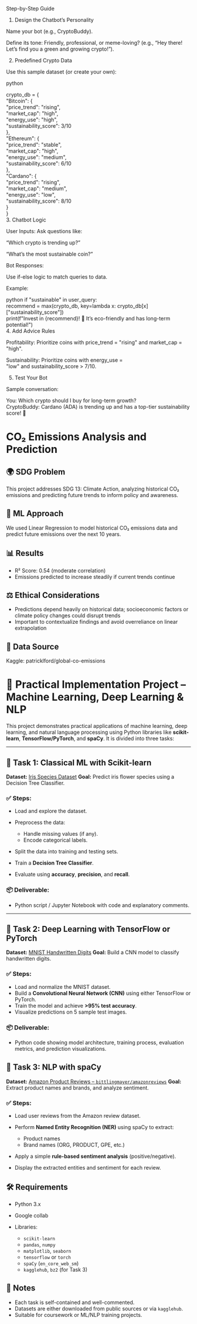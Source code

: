 Step-by-Step Guide
1. Design the Chatbot’s Personality

Name your bot (e.g., CryptoBuddy).

Define its tone: Friendly, professional, or meme-loving? (e.g., “Hey there! Let’s find you a green and growing crypto!”).

2. Predefined Crypto Data

Use this sample dataset (or create your own):

python

crypto_db = {  
    "Bitcoin": {  
        "price_trend": "rising",  
        "market_cap": "high",  
        "energy_use": "high",  
        "sustainability_score": 3/10  
    },  
    "Ethereum": {  
        "price_trend": "stable",  
        "market_cap": "high",  
        "energy_use": "medium",  
        "sustainability_score": 6/10  
    },  
    "Cardano": {  
        "price_trend": "rising",  
        "market_cap": "medium",  
        "energy_use": "low",  
        "sustainability_score": 8/10  
    }  
}  
3. Chatbot Logic

User Inputs: Ask questions like:

“Which crypto is trending up?”

“What’s the most sustainable coin?”

Bot Responses:

Use if-else logic to match queries to data.

Example:

python
if "sustainable" in user_query:  
    recommend = max(crypto_db, key=lambda x: crypto_db[x]["sustainability_score"])  
    print(f"Invest in {recommend}! 🌱 It’s eco-friendly and has long-term potential!")  
4. Add Advice Rules

Profitability: Prioritize coins with price_trend = "rising" and market_cap = "high".

Sustainability: Prioritize coins with energy_use = "low" and sustainability_score > 7/10.

5. Test Your Bot

Sample conversation:


You: Which crypto should I buy for long-term growth?  
CryptoBuddy: Cardano (ADA) is trending up and has a top-tier sustainability score! 🚀 

# CO₂ Emissions Analysis and Prediction

## 🌍 SDG Problem
This project addresses SDG 13: Climate Action, analyzing historical CO₂ emissions and predicting future trends to inform policy and awareness.

## 🤖 ML Approach
We used Linear Regression to model historical CO₂ emissions data and predict future emissions over the next 10 years.

## 📊 Results
- R² Score: 0.54 (moderate correlation)
- Emissions predicted to increase steadily if current trends continue

## ⚖️ Ethical Considerations
- Predictions depend heavily on historical data; socioeconomic factors or climate policy changes could disrupt trends
- Important to contextualize findings and avoid overreliance on linear extrapolation

## 📁 Data Source
Kaggle: patricklford/global-co-emissions


# 📘 Practical Implementation Project – Machine Learning, Deep Learning & NLP

This project demonstrates practical applications of machine learning, deep learning, and natural language processing using Python libraries like **scikit-learn**, **TensorFlow/PyTorch**, and **spaCy**. It is divided into three tasks:

---

## 🔹 Task 1: Classical ML with Scikit-learn

**Dataset:** [Iris Species Dataset](https://archive.ics.uci.edu/ml/datasets/iris)
**Goal:** Predict iris flower species using a Decision Tree Classifier.

### ✅ Steps:

* Load and explore the dataset.
* Preprocess the data:

  * Handle missing values (if any).
  * Encode categorical labels.
* Split the data into training and testing sets.
* Train a **Decision Tree Classifier**.
* Evaluate using **accuracy**, **precision**, and **recall**.

### 📦 Deliverable:

* Python script / Jupyter Notebook with code and explanatory comments.

---

## 🔹 Task 2: Deep Learning with TensorFlow or PyTorch

**Dataset:** [MNIST Handwritten Digits](http://yann.lecun.com/exdb/mnist/)
**Goal:** Build a CNN model to classify handwritten digits.

### ✅ Steps:

* Load and normalize the MNIST dataset.
* Build a **Convolutional Neural Network (CNN)** using either TensorFlow or PyTorch.
* Train the model and achieve **>95% test accuracy**.
* Visualize predictions on 5 sample test images.

### 📦 Deliverable:

* Python code showing model architecture, training process, evaluation metrics, and prediction visualizations.


## 🔹 Task 3: NLP with spaCy

**Dataset:** [Amazon Product Reviews – `bittlingmayer/amazonreviews`](https://www.kaggle.com/datasets/bittlingmayer/amazonreviews)
**Goal:** Extract product names and brands, and analyze sentiment.

### ✅ Steps:

* Load user reviews from the Amazon review dataset.
* Perform **Named Entity Recognition (NER)** using spaCy to extract:

  * Product names
  * Brand names (ORG, PRODUCT, GPE, etc.)
* Apply a simple **rule-based sentiment analysis** (positive/negative).
* Display the extracted entities and sentiment for each review.


## 🛠️ Requirements

* Python 3.x
* Google collab
* Libraries:

  * `scikit-learn`
  * `pandas`, `numpy`
  * `matplotlib`, `seaborn`
  * `tensorflow` or `torch`
  * `spaCy` (`en_core_web_sm`)
  * `kagglehub`, `bz2` (for Task 3)




## 📌 Notes

* Each task is self-contained and well-commented.
* Datasets are either downloaded from public sources or via `kagglehub`.
* Suitable for coursework or ML/NLP training projects.
